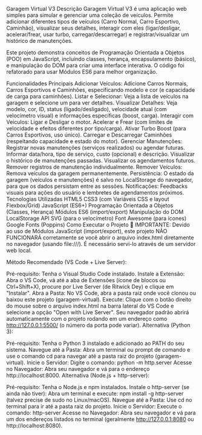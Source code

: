 Garagem Virtual V3 Descrição Garagem Virtual V3 é uma aplicação web simples para simular e gerenciar uma coleção de veículos. Permite adicionar diferentes tipos de veículos (Carro Normal, Carro Esportivo, Caminhão), visualizar seus detalhes, interagir com eles (ligar/desligar, acelerar/frear, usar turbo, carregar/descarregar) e registrar/visualizar um histórico de manutenções.

Este projeto demonstra conceitos de Programação Orientada a Objetos (POO) em JavaScript, incluindo classes, herança, encapsulamento (básico), e manipulação do DOM para criar uma interface interativa. O código foi refatorado para usar Módulos ES6 para melhor organização.

Funcionalidades Principais Adicionar Veículos: Adicione Carros Normais, Carros Esportivos e Caminhões, especificando modelo e cor (e capacidade de carga para caminhões). Listar e Selecionar: Veja a lista de veículos na garagem e selecione um para ver detalhes. Visualizar Detalhes: Veja modelo, cor, ID, status (ligado/desligado), velocidade atual (com velocímetro visual) e informações específicas (boost, carga). Interagir com Veículos: Ligar e Desligar o motor. Acelerar e Frear (com limites de velocidade e efeitos diferentes por tipo/carga). Ativar Turbo Boost (para Carros Esportivos, uso único). Carregar e Descarregar Caminhões (respeitando capacidade e estado do motor). Gerenciar Manutenções: Registrar novas manutenções (serviços realizados) ou agendar futuras. Informar data/hora, tipo de serviço, custo (opcional) e descrição. Visualizar o histórico de manutenções passadas. Visualizar os agendamentos futuros. Remover registros de manutenção individualmente. Remover Veículos: Remova veículos da garagem permanentemente. Persistência: O estado da garagem (veículos e manutenções) é salvo no LocalStorage do navegador, para que os dados persistam entre as sessões. Notificações: Feedbacks visuais para ações do usuário e lembretes de agendamentos próximos. Tecnologias Utilizadas HTML5 CSS3 (com Variáveis CSS e layout Flexbox/Grid) JavaScript (ES6+) Programação Orientada a Objetos (Classes, Herança) Módulos ES6 (import/export) Manipulação do DOM LocalStorage API SVG (para o velocímetro) Font Awesome (para ícones) Google Fonts (Poppins) Como Executar o Projeto 🚨 IMPORTANTE: Devido ao uso de Módulos JavaScript (import/export), este projeto NÃO FUNCIONARÁ corretamente se você abrir o arquivo index.html diretamente no navegador (usando file:///). É necessário servi-lo através de um servidor web local.

Método Recomendado (VS Code + Live Server):

Pré-requisito: Tenha o Visual Studio Code instalado. Instale a Extensão: Abra o VS Code, vá até a aba de Extensões (ícone de blocos ou Ctrl+Shift+X), procure por Live Server (de Ritwick Dey) e clique em "Instalar". Abra a Pasta: No VS Code, abra a pasta raiz onde você clonou ou baixou este projeto (garagem-virtual). Execute: Clique com o botão direito do mouse sobre o arquivo index.html na barra lateral do VS Code e selecione a opção "Open with Live Server". Seu navegador padrão abrirá automaticamente com o projeto rodando em um endereço como http://127.0.0.1:5500/ (o número da porta pode variar). Alternativa (Python 3):

Pré-requisito: Tenha o Python 3 instalado e adicionado ao PATH do seu sistema. Navegue até a Pasta: Abra um terminal ou prompt de comando e use o comando cd para navegar até a pasta raiz do projeto (garagem-virtual). Inicie o Servidor: Digite o comando: python -m http.server Acesse no Navegador: Abra seu navegador e vá para o endereço http://localhost:8000. Alternativa (Node.js + http-server):

Pré-requisito: Tenha o Node.js e npm instalados. Instale o http-server (se ainda não tiver): Abra um terminal e execute: npm install -g http-server (talvez precise de sudo no Linux/macOS). Navegue até a Pasta: Use cd no terminal para ir até a pasta raiz do projeto. Inicie o Servidor: Execute o comando: http-server Acesse no Navegador: Abra seu navegador e vá para um dos endereços listados no terminal (geralmente http://127.0.0.1:8080 ou http://localhost:8080).

